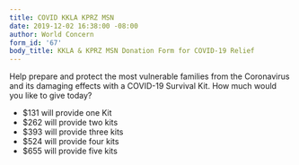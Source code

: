 ```yaml
---
title: COVID KKLA KPRZ MSN
date: 2019-12-02 16:38:00 -08:00
author: World Concern
form_id: '67'
body_title: KKLA & KPRZ MSN Donation Form for COVID-19 Relief
---
```


Help prepare and protect the most vulnerable families from the Coronavirus and its damaging effects with a COVID-19 Survival Kit. How much would you like to give today?

* $131 will provide one Kit  
* $262 will provide two kits  
* $393 will provide three kits
* $524 will provide four kits
* $655 will provide five kits

